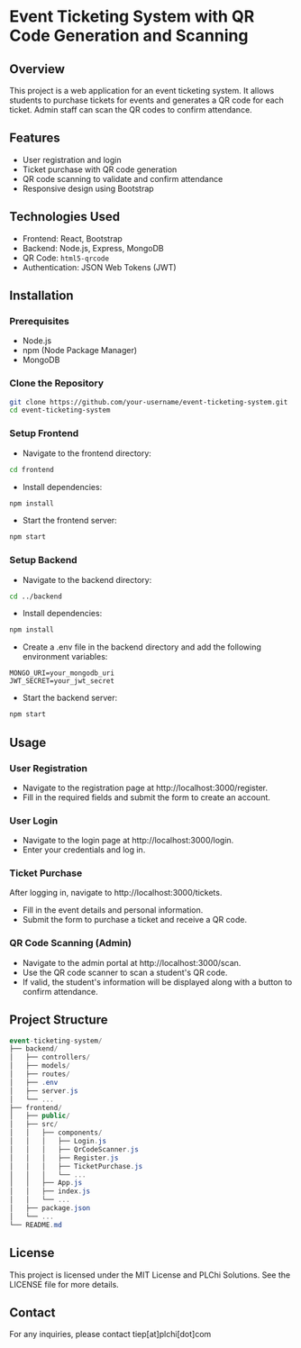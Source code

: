 # Event Ticketing System with QR Code Generation and Scanning

## Overview
This project is a web application for an event ticketing system. It allows students to purchase tickets for events and generates a QR code for each ticket. Admin staff can scan the QR codes to confirm attendance.

## Features
- User registration and login
- Ticket purchase with QR code generation
- QR code scanning to validate and confirm attendance
- Responsive design using Bootstrap

## Technologies Used
- Frontend: React, Bootstrap
- Backend: Node.js, Express, MongoDB
- QR Code: `html5-qrcode`
- Authentication: JSON Web Tokens (JWT)

## Installation

### Prerequisites
- Node.js
- npm (Node Package Manager)
- MongoDB

### Clone the Repository
```sh
git clone https://github.com/your-username/event-ticketing-system.git
cd event-ticketing-system
```
### Setup Frontend
- Navigate to the frontend directory:

```sh
cd frontend
```
- Install dependencies:
```sh
npm install
```
- Start the frontend server:
```sh
npm start
```
### Setup Backend
- Navigate to the backend directory:
```sh
cd ../backend
```
- Install dependencies:
```sh
npm install
```
- Create a .env file in the backend directory and add the following environment variables:
```env
MONGO_URI=your_mongodb_uri
JWT_SECRET=your_jwt_secret
```
- Start the backend server:
```sh
npm start
```
## Usage
### User Registration
- Navigate to the registration page at http://localhost:3000/register.
- Fill in the required fields and submit the form to create an account.
### User Login
- Navigate to the login page at http://localhost:3000/login.
- Enter your credentials and log in.
### Ticket Purchase
After logging in, navigate to http://localhost:3000/tickets.
- Fill in the event details and personal information.
- Submit the form to purchase a ticket and receive a QR code.
### QR Code Scanning (Admin)
- Navigate to the admin portal at http://localhost:3000/scan.
- Use the QR code scanner to scan a student's QR code.
- If valid, the student's information will be displayed along with a button to confirm attendance.
## Project Structure
```csharp
event-ticketing-system/
├── backend/
│   ├── controllers/
│   ├── models/
│   ├── routes/
│   ├── .env
│   ├── server.js
│   └── ...
├── frontend/
│   ├── public/
│   ├── src/
│   │   ├── components/
│   │   │   ├── Login.js
│   │   │   ├── QrCodeScanner.js
│   │   │   ├── Register.js
│   │   │   ├── TicketPurchase.js
│   │   │   └── ...
│   │   ├── App.js
│   │   ├── index.js
│   │   └── ...
│   ├── package.json
│   └── ...
└── README.md
```
## License
This project is licensed under the MIT License and PLChi Solutions. See the LICENSE file for more details.

## Contact
For any inquiries, please contact tiep[at]plchi[dot]com
